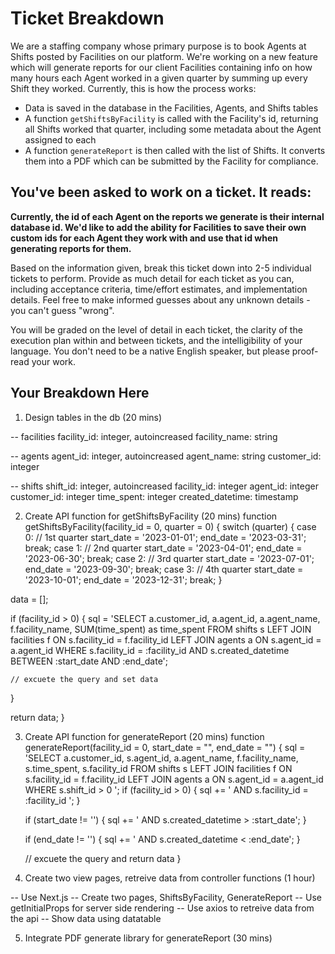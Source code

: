 # Ticket Breakdown

We are a staffing company whose primary purpose is to book Agents at Shifts posted by Facilities on our platform. We're working on a new feature which will generate reports for our client Facilities containing info on how many hours each Agent worked in a given quarter by summing up every Shift they worked. Currently, this is how the process works:

- Data is saved in the database in the Facilities, Agents, and Shifts tables
- A function `getShiftsByFacility` is called with the Facility's id, returning all Shifts worked that quarter, including some metadata about the Agent assigned to each
- A function `generateReport` is then called with the list of Shifts. It converts them into a PDF which can be submitted by the Facility for compliance.

## You've been asked to work on a ticket. It reads:

**Currently, the id of each Agent on the reports we generate is their internal database id. We'd like to add the ability for Facilities to save their own custom ids for each Agent they work with and use that id when generating reports for them.**

Based on the information given, break this ticket down into 2-5 individual tickets to perform. Provide as much detail for each ticket as you can, including acceptance criteria, time/effort estimates, and implementation details. Feel free to make informed guesses about any unknown details - you can't guess "wrong".

You will be graded on the level of detail in each ticket, the clarity of the execution plan within and between tickets, and the intelligibility of your language. You don't need to be a native English speaker, but please proof-read your work.

## Your Breakdown Here

1. Design tables in the db (20 mins)

-- facilities
facility_id: integer, autoincreased
facility_name: string

-- agents
agent_id: integer, autoincreased
agent_name: string
customer_id: integer

-- shifts
shift_id: integer, autoincreased
facility_id: integer
agent_id: integer
customer_id: integer
time_spent: integer
created_datetime: timestamp

2. Create API function for getShiftsByFacility (20 mins)
   function getShiftsByFacility(facility_id = 0, quarter = 0) {
   switch (quarter) {
   case 0: // 1st quarter
   start_date = '2023-01-01';
   end_date = '2023-03-31';
   break;
   case 1: // 2nd quarter
   start_date = '2023-04-01';
   end_date = '2023-06-30';
   break;
   case 2: // 3rd quarter
   start_date = '2023-07-01';
   end_date = '2023-09-30';
   break;
   case 3: // 4th quarter
   start_date = '2023-10-01';
   end_date = '2023-12-31';
   break;
   }

data = [];

if (facility_id > 0) {
sql = 'SELECT a.customer_id, a.agent_id, a.agent_name, f.facility_name, SUM(time_spent) as time_spent
FROM shifts s
LEFT JOIN facilities f ON s.facility_id = f.facility_id
LEFT JOIN agents a ON s.agent_id = a.agent_id
WHERE s.facility_id = :facility_id AND s.created_datetime BETWEEN :start_date AND :end_date';

    // excuete the query and set data

}

return data;
}

3. Create API function for generateReport (20 mins)
   function generateReport(facility_id = 0, start_date = "", end_date = "") {
   sql = 'SELECT a.customer_id, s.agent_id, a.agent_name, f.facility_name, s.time_spent, s.facility_id
   FROM shifts s
   LEFT JOIN facilities f ON s.facility_id = f.facility_id
   LEFT JOIN agents a ON s.agent_id = a.agent_id
   WHERE s.shift_id > 0 ';
   if (facility_id > 0) {
   sql += ' AND s.facility_id = :facility_id ';
   }

   if (start_date != '') {
   sql += ' AND s.created_datetime > :start_date';
   }

   if (end_date != '') {
   sql += ' AND s.created_datetime < :end_date';
   }

   // excuete the query and return data
   }

4. Create two view pages, retreive data from controller functions (1 hour)

-- Use Next.js
-- Create two pages, ShiftsByFacility, GenerateReport
-- Use getInitialProps for server side rendering
-- Use axios to retreive data from the api
-- Show data using datatable

5. Integrate PDF generate library for generateReport (30 mins)
